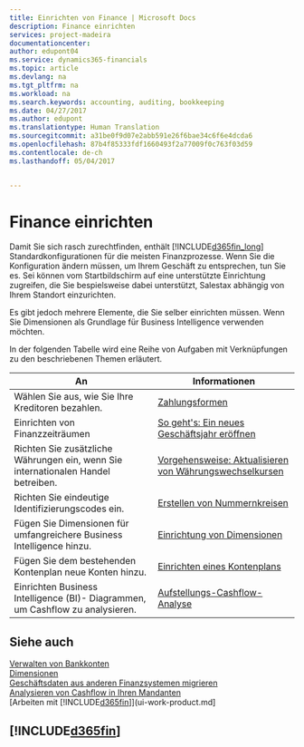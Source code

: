 ```yaml
---
title: Einrichten von Finance | Microsoft Docs
description: Finance einrichten
services: project-madeira
documentationcenter: 
author: edupont04
ms.service: dynamics365-financials
ms.topic: article
ms.devlang: na
ms.tgt_pltfrm: na
ms.workload: na
ms.search.keywords: accounting, auditing, bookkeeping
ms.date: 04/27/2017
ms.author: edupont
ms.translationtype: Human Translation
ms.sourcegitcommit: a31be0f9d07e2abb591e26f6bae34c6f6e4dcda6
ms.openlocfilehash: 87b4f85333fdf1660493f2a77009f0c763f03d59
ms.contentlocale: de-ch
ms.lasthandoff: 05/04/2017


---
```

# <a name="setting-up-finance"></a>Finance einrichten
Damit Sie sich rasch zurechtfinden, enthält [!INCLUDE[d365fin_long](includes/d365fin_long_md.md)]  Standardkonfigurationen für die meisten Finanzprozesse. Wenn Sie die Konfiguration ändern müssen, um Ihrem Geschäft zu entsprechen, tun Sie es. Sei können vom Startbildschirm auf eine unterstützte Einrichtung zugreifen, die Sie bespielsweise dabei unterstützt, Salestax abhängig von Ihrem Standort einzurichten.  

Es gibt jedoch mehrere Elemente, die Sie selber einrichten müssen. Wenn Sie Dimensionen als Grundlage für Business Intelligence verwenden möchten.  

In der folgenden Tabelle wird eine Reihe von Aufgaben mit Verknüpfungen zu den beschriebenen Themen erläutert.

| An | Informationen |
| --- | --- |
| Wählen Sie aus, wie Sie Ihre Kreditoren bezahlen. |[Zahlungsformen](finance-payment-methods.md) |
| Einrichten von Finanzzeiträumen |[So geht's: Ein neues Geschäftsjahr eröffnen](finance-how-open-new-fiscal-year.md) |
| Richten Sie zusätzliche Währungen ein, wenn Sie internationalen Handel betreiben. |[Vorgehensweise: Aktualisieren von Währungswechselkursen](finance-how-update-currencies.md) |
| Richten Sie eindeutige Identifizierungscodes ein. |[Erstellen von Nummernkreisen](ui-create-number-series.md) |
| Fügen Sie Dimensionen für umfangreichere Business Intelligence hinzu. |[Einrichtung von Dimensionen](finance-setup-dimensions.md) |
| Fügen Sie dem bestehenden Kontenplan neue Konten hinzu. |[Einrichten eines Kontenplans](finance-setup-chart-accounts.md) |
| Einrichten Business Intelligence (BI)- Diagrammen, um Cashflow zu analysieren. |[Aufstellungs-Cashflow-Analyse](finance-setup-cash-flow-analyses.md) |

## <a name="see-also"></a>Siehe auch
[Verwalten von Bankkonten](bank-manage-bank-accounts.md)  
[Dimensionen](finance-dimensions.md)  
[Geschäftsdaten aus anderen Finanzsystemen migrieren](upload-data.md)  
[Analysieren von Cashflow in Ihren Mandanten](finance-analyze-cash-flow.md)  
[Arbeiten mit [!INCLUDE[d365fin](includes/d365fin_md.md)]](ui-work-product.md]  

## [!INCLUDE[d365fin](includes/free_trial_md.md)]
